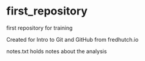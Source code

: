 # first_repository
 first repository for training

Created for Intro to Git and GitHub from fredhutch.io

notes.txt holds notes about the analysis
